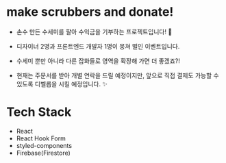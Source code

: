 # make scrubbers and donate!

- 손수 만든 수세미를 팔아 수익금을 기부하는 프로젝트입니다! 🚀
- 디자이너 2명과 프론트엔드 개발자 1명이 뭉쳐 벌인 이벤트입니다.
- 수세미 뿐만 아니라 다른 잡화들로 영역을 확장해 가면 더 좋겠죠?!

- 현재는 주문서를 받아 개별 연락을 드릴 예정이지만, 앞으로 직접 결제도 가능할 수 있도록 디벨롭을 시킬 예정입니다. ✨

# Tech Stack
- React
- React Hook Form
- styled-components
- Firebase(Firestore)